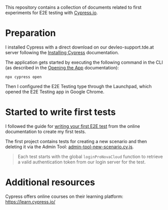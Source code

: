 This repository contains a collection of documents related to first experiments for E2E testing with [Cypress.io](https://www.cypress.io/).


# Preparation

I installed Cypress with a direct download on our devleo-support.tde.at server following the [Installing Cypress](https://docs.cypress.io/guides/getting-started/installing-cypress#Direct-download) documentation.

The application gets started by executing the following command in the CLI (as described in the [Opening the App](https://docs.cypress.io/guides/getting-started/opening-the-app) documentation):

```
npx cypress open
```

Then I configured the E2E Testing type through the Launchpad, which opened the E2E Testing app in Google Chrome.


# Started to write first tests

I followed the guide for [writing your first E2E test](https://docs.cypress.io/guides/end-to-end-testing/writing-your-first-end-to-end-test) from the online documentation to create my first tests.

The first project contains tests for creating a new scenario and then deleting it via the Admin Tool: [admin-tool-new-scenario.cy.js](E2E%20Tests/admin-tool-new-scenario.cy.js).

> Each test starts with the global `loginProNovaCloud` function to retrieve a valid authentication token from our login server for the test.


# Additional resources

Cypress offers online courses on their learning platform: https://learn.cypress.io/

